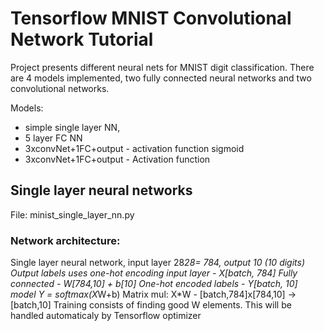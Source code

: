 # Tensorflow MNIST Convolutional Network Tutorial

Project presents different neural nets for MNIST digit classification. There are 4 models implemented, 
two fully connected neural networks and two convolutional networks.

Models:
* simple single layer NN, 
* 5 layer FC NN 
* 3xconvNet+1FC+output - activation function sigmoid
* 3xconvNet+1FC+output - Activation function 

## Single layer neural networks

File: minist_single_layer_nn.py


### Network architecture:
Single layer neural network, input layer 28*28= 784, output 10 (10 digits)
Output labels uses one-hot encoding
input layer             - X[batch, 784]
Fully connected         - W[784,10] + b[10]
One-hot encoded labels  - Y[batch, 10]
model
Y = softmax(X*W+b)
Matrix mul: X*W - [batch,784]x[784,10] -> [batch,10]
Training consists of finding good W elements. This will be handled automaticaly by Tensorflow optimizer
